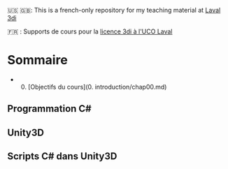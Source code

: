 🇺🇸 🇬🇧: This is a french-only repository for my teaching material at [Laval 3di](http://www.laval3di.org/laval-3di.html)

🇫🇷 : Supports de cours pour la [licence 3di à l'UCO Laval](http://www.laval3di.org/laval-3di.html)

# Sommaire

- 0. [Objectifs du cours](0. introduction/chap00.md)

## Programmation C#

## Unity3D

## Scripts C# dans Unity3D
